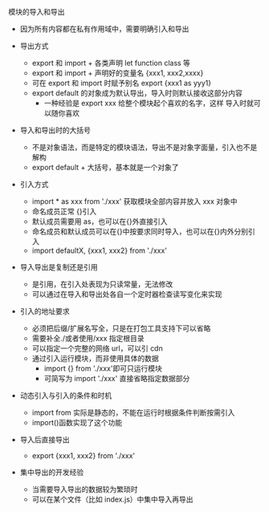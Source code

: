 模块的导入和导出

- 因为所有内容都在私有作用域中，需要明确引入和导出
- 导出方式
  - export 和 import + 各类声明 let function class 等
  - export 和 import + 声明好的变量名 {xxx1, xxx2,xxxx}
  - 可在 export 和 import 时赋予别名 export {xxx1 as yyy1}
  - export default 的对象成为默认导出，导入时则默认接收这部分内容
    - 一种经验是 export xxx 给整个模块起个喜欢的名字，这样 导入时就可以随你喜欢
- 导入和导出时的大括号
  - 不是对象语法，而是特定的模块语法，导出不是对象字面量，引入也不是解构
  - export default + 大括号，基本就是一个对象了
- 引入方式
  - import \* as xxx from './xxx' 获取模块全部内容并放入 xxx 对象中
  - 命名成员正常 {}引入
  - 默认成员需要用 as，也可以在{}外直接引入
  - 命名成员和默认成员可以在{}中按要求同时导入，也可以在{}内外分别引入
  - import defaultX, {xxx1, xxx2} from './xxx'
- 导入导出是复制还是引用
  - 是引用，在引入处表现为只读常量，无法修改
  - 可以通过在导入和导出处各自一个定时器检查读写变化来实现
- 引入的地址要求
  - 必须把后缀/扩展名写全，只是在打包工具支持下可以省略
  - 需要补全./或者使用/xxx 指定根目录
  - 可以指定一个完整的网络 url，可以引 cdn
  - 通过引入运行模块，而非使用具体的数据
    - import {} from './xxx'即可只运行模块
    - 可简写为 import './xxx' 直接省略指定数据部分
- 动态引入与引入的条件和时机
  - import from 实际是静态的，不能在运行时根据条件判断按需引入
  - import()函数实现了这个功能
- 导入后直接导出
  - export {xxx1, xxx2} from './xxx'
- 集中导出的开发经验

  - 当需要导入导出的数据较为繁琐时
  - 可以在某个文件（比如 index.js）中集中导入再导出
